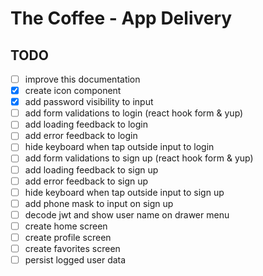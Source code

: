 # The Coffee - App Delivery

## TODO

- [ ] improve this documentation
- [x] create icon component
- [x] add password visibility to input
- [ ] add form validations to login (react hook form & yup)
- [ ] add loading feedback to login
- [ ] add error feedback to login
- [ ] hide keyboard when tap outside input to login
- [ ] add form validations to sign up (react hook form & yup)
- [ ] add loading feedback to sign up
- [ ] add error feedback to sign up
- [ ] hide keyboard when tap outside input to sign up
- [ ] add phone mask to input on sign up
- [ ] decode jwt and show user name on drawer menu
- [ ] create home screen
- [ ] create profile screen
- [ ] create favorites screen
- [ ] persist logged user data
